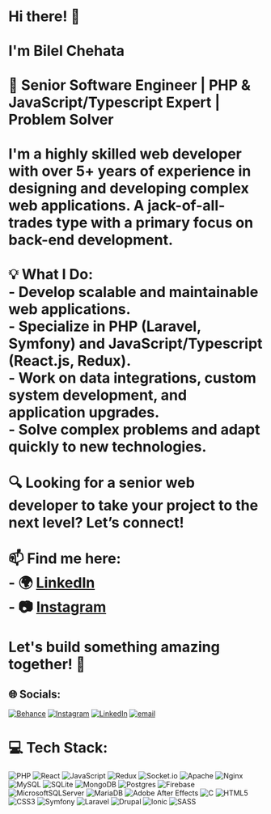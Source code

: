 
# Hi there! 👋<br><br>I'm Bilel Chehata<br><br>🚀 **Senior Software Engineer** | PHP & JavaScript/Typescript Expert | Problem Solver<br><br>I'm a highly skilled web developer with over **5+ years of experience** in designing and developing complex web applications. A jack-of-all-trades type with a primary focus on **back-end development**.<br><br>💡 **What I Do:**<br>- Develop **scalable and maintainable** web applications.<br>- Specialize in **PHP (Laravel, Symfony)** and **JavaScript/Typescript (React.js, Redux)**.<br>- Work on **data integrations, custom system development, and application upgrades**.<br>- Solve complex problems and adapt quickly to new technologies.<br><br>🔍 **Looking for a senior web developer to take your project to the next level?** Let’s connect!<br><br>📫 **Find me here:**<br>- 🌍 [LinkedIn](https://www.linkedin.com/in/bilel-ch-2ba322140/)<br>- 📷 [Instagram](https://www.instagram.com/bilel.che/)<br><br>Let's build something amazing together! 🚀<br>


## 🌐 Socials:
[![Behance](https://img.shields.io/badge/Behance-1769ff?logo=behance&logoColor=white)](https://behance.net/chehatab8385a) [![Instagram](https://img.shields.io/badge/Instagram-%23E4405F.svg?logo=Instagram&logoColor=white)](https://instagram.com/bilel.che) [![LinkedIn](https://img.shields.io/badge/LinkedIn-%230077B5.svg?logo=linkedin&logoColor=white)](https://linkedin.com/in/bilel-ch-2ba322140) [![email](https://img.shields.io/badge/Email-D14836?logo=gmail&logoColor=white)](mailto:chehata.b8@gmail.com) 

# 💻 Tech Stack:
![PHP](https://img.shields.io/badge/php-%23777BB4.svg?style=flat&logo=php&logoColor=white) ![React](https://img.shields.io/badge/react-%2320232a.svg?style=flat&logo=react&logoColor=%2361DAFB) ![JavaScript](https://img.shields.io/badge/javascript-%23323330.svg?style=flat&logo=javascript&logoColor=%23F7DF1E) ![Redux](https://img.shields.io/badge/redux-%23593d88.svg?style=flat&logo=redux&logoColor=white) ![Socket.io](https://img.shields.io/badge/Socket.io-black?style=flat&logo=socket.io&badgeColor=010101) ![Apache](https://img.shields.io/badge/apache-%23D42029.svg?style=flat&logo=apache&logoColor=white) ![Nginx](https://img.shields.io/badge/nginx-%23009639.svg?style=flat&logo=nginx&logoColor=white) ![MySQL](https://img.shields.io/badge/mysql-4479A1.svg?style=flat&logo=mysql&logoColor=white) ![SQLite](https://img.shields.io/badge/sqlite-%2307405e.svg?style=flat&logo=sqlite&logoColor=white) ![MongoDB](https://img.shields.io/badge/MongoDB-%234ea94b.svg?style=flat&logo=mongodb&logoColor=white) ![Postgres](https://img.shields.io/badge/postgres-%23316192.svg?style=flat&logo=postgresql&logoColor=white) ![Firebase](https://img.shields.io/badge/firebase-a08021?style=flat&logo=firebase&logoColor=ffcd34) ![MicrosoftSQLServer](https://img.shields.io/badge/Microsoft%20SQL%20Server-CC2927?style=flat&logo=microsoft%20sql%20server&logoColor=white) ![MariaDB](https://img.shields.io/badge/MariaDB-003545?style=flat&logo=mariadb&logoColor=white) ![Adobe After Effects](https://img.shields.io/badge/Adobe%20After%20Effects-9999FF.svg?style=flat&logo=Adobe%20After%20Effects&logoColor=white) ![C](https://img.shields.io/badge/c-%2300599C.svg?style=flat&logo=c&logoColor=white) ![HTML5](https://img.shields.io/badge/html5-%23E34F26.svg?style=flat&logo=html5&logoColor=white) ![CSS3](https://img.shields.io/badge/css3-%231572B6.svg?style=flat&logo=css3&logoColor=white) ![Symfony](https://img.shields.io/badge/symfony-%23000000.svg?style=flat&logo=symfony&logoColor=white) ![Laravel](https://img.shields.io/badge/laravel-%23FF2D20.svg?style=flat&logo=laravel&logoColor=white) ![Drupal](https://img.shields.io/badge/drupal-%230678BE.svg?style=flat&logo=drupal&logoColor=white) ![Ionic](https://img.shields.io/badge/Ionic-%233880FF.svg?style=flat&logo=Ionic&logoColor=white) ![SASS](https://img.shields.io/badge/SASS-hotpink.svg?style=flat&logo=SASS&logoColor=white)


<!-- Proudly created with GPRM ( https://gprm.itsvg.in ) -->
